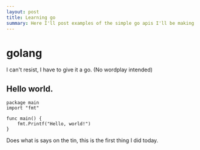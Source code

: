 ```yaml
---
layout: post
title: Learning go
summary: Here I'll post examples of the simple go apis I'll be making
---
```


# golang

I can't resist, I have to give it a go. (No wordplay intended) 

## Hello world.

```
package main
import "fmt"

func main() {
    fmt.Printf("Hello, world!")
}

```

Does what is says on the tin, this is the first thing I did today.
